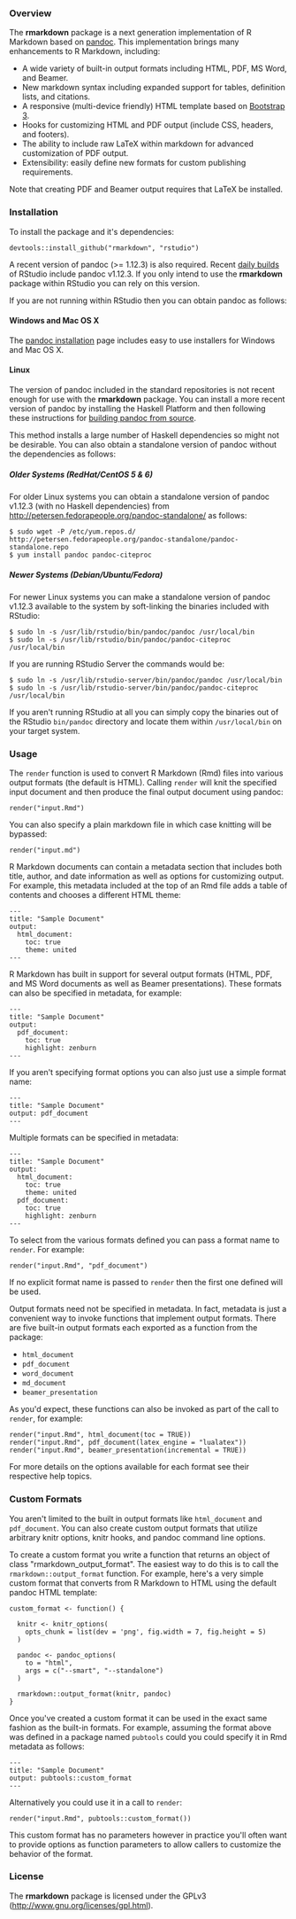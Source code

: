 
### Overview

The **rmarkdown** package is a next generation implementation of R Markdown based on [pandoc](http://johnmacfarlane.net/pandoc/). This implementation brings many enhancements to R Markdown, including:

* A wide variety of built-in output formats including HTML, PDF, MS Word, and Beamer.
* New markdown syntax including expanded support for tables, definition lists, and citations.
* A responsive (multi-device friendly) HTML template based on [Bootstrap 3](http://getbootstrap.com).
* Hooks for customizing HTML and PDF output (include CSS, headers, and footers).
* The ability to include raw LaTeX within markdown for advanced customization of PDF output.
* Extensibility: easily define new formats for custom publishing requirements.

Note that creating PDF and Beamer output requires that LaTeX be installed.

### Installation

To install the package and it's dependencies:

```
devtools::install_github("rmarkdown", "rstudio")
```

A recent version of pandoc (>= 1.12.3) is also required. Recent [daily builds](http://www.rstudio.org/download/daily) of RStudio include pandoc v1.12.3. If you only intend to use the **rmarkdown** package within RStudio you can rely on this version.

If you are not running within RStudio then you can obtain pandoc as follows:

#### Windows and Mac OS X

The [pandoc installation](http://johnmacfarlane.net/pandoc/installing.html) page includes easy to use installers for Windows and Mac OS X.

#### Linux

The version of pandoc included in the standard repositories is not recent enough for use with the **rmarkdown** package. You can install a more recent version of pandoc by installing the Haskell Platform and then following these instructions for [building pandoc from source](http://johnmacfarlane.net/pandoc/installing.html#all-platforms).

This method installs a large number of Haskell dependencies so might not be desirable. You can also obtain a standalone version of pandoc without the dependencies as follows:

##### Older Systems (RedHat/CentOS 5 & 6)

For older Linux systems you can obtain a standalone version of pandoc v1.12.3 (with no Haskell dependencies) from http://petersen.fedorapeople.org/pandoc-standalone/ as follows:

```
$ sudo wget -P /etc/yum.repos.d/ http://petersen.fedorapeople.org/pandoc-standalone/pandoc-standalone.repo
$ yum install pandoc pandoc-citeproc
```

##### Newer Systems (Debian/Ubuntu/Fedora)

For newer Linux systems you can make a standalone version of pandoc v1.12.3 available to the system by soft-linking the binaries included with RStudio:

```
$ sudo ln -s /usr/lib/rstudio/bin/pandoc/pandoc /usr/local/bin
$ sudo ln -s /usr/lib/rstudio/bin/pandoc/pandoc-citeproc /usr/local/bin
```

If you are running RStudio Server the commands would be:

```
$ sudo ln -s /usr/lib/rstudio-server/bin/pandoc/pandoc /usr/local/bin
$ sudo ln -s /usr/lib/rstudio-server/bin/pandoc/pandoc-citeproc /usr/local/bin
```

If you aren't running RStudio at all you can simply copy the binaries out of the RStudio `bin/pandoc` directory and locate them within `/usr/local/bin` on your target system.




### Usage

The `render` function is used to convert R Markdown (Rmd) files into various output formats (the default is HTML). Calling `render` will knit the specified input document and then produce the final output document using pandoc:

```
render("input.Rmd")
```

You can also specify a plain markdown file in which case knitting will be bypassed:

```
render("input.md")
```

R Markdown documents can contain a metadata section that includes both title, author, and date information as well as options for customizing output. For example, this metadata included at the top of an Rmd file adds a table of contents and chooses a different HTML theme:

```
---
title: "Sample Document"
output:
  html_document:
    toc: true
    theme: united
---
```

R Markdown has built in support for several output formats (HTML, PDF, and MS Word documents as well as Beamer presentations). These formats can also be specified in metadata, for example:

```
---
title: "Sample Document"
output:
  pdf_document:
    toc: true
    highlight: zenburn
---
```

If you aren't specifying format options you can also just use a simple format name:

```
---
title: "Sample Document"
output: pdf_document
---
```

Multiple formats can be specified in metadata:

```
---
title: "Sample Document"
output:
  html_document:
    toc: true
    theme: united
  pdf_document:
    toc: true
    highlight: zenburn
---
```

To select from the various formats defined you can pass a format name to `render`. For example:

```
render("input.Rmd", "pdf_document")
```

If no explicit format name is passed to `render` then the first one defined will be used.

Output formats need not be specified in metadata. In fact, metadata is just a convenient way to invoke functions that implement output formats. There are five built-in output formats each exported as a function from the package:

- `html_document`
- `pdf_document`
- `word_document`
- `md_document`
- `beamer_presentation`

As you'd expect, these functions can also be invoked as part of the call to `render`, for example:

```
render("input.Rmd", html_document(toc = TRUE))
render("input.Rmd", pdf_document(latex_engine = "lualatex"))
render("input.Rmd", beamer_presentation(incremental = TRUE))
```

For more details on the options available for each format see their respective help topics.

### Custom Formats

You aren't limited to the built in output formats like `html_document` and `pdf_document`. You can also create custom output formats that utilize arbitrary knitr options, knitr hooks, and pandoc command line options.

To create a custom format you write a function that returns an object of class "rmarkdown_output_format". The easiest way to do this is to call the `rmarkdown::output_format` function. For example, here's a very simple custom format that converts from R Markdown to HTML using the default pandoc HTML template:

```
custom_format <- function() {

  knitr <- knitr_options(
    opts_chunk = list(dev = 'png', fig.width = 7, fig.height = 5)
  )

  pandoc <- pandoc_options(
    to = "html",
    args = c("--smart", "--standalone")
  )

  rmarkdown::output_format(knitr, pandoc)
}
```

Once you've created a custom format it can be used in the exact same fashion as the built-in formats. For example, assuming the format above was defined in a package named `pubtools` could you could specify it in Rmd metadata as follows:

```
---
title: "Sample Document"
output: pubtools::custom_format
---
```

Alternatively you could use it in a call to `render`:

```
render("input.Rmd", pubtools::custom_format())
```

This custom format has no parameters however in practice you'll often want to provide options as function parameters to allow callers to customize the behavior of the format.


### License

The **rmarkdown** package is licensed under the GPLv3 (http://www.gnu.org/licenses/gpl.html).






